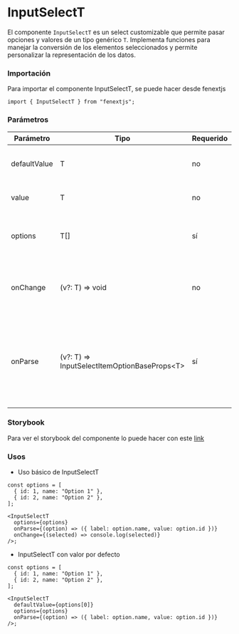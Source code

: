 # InputSelectT

El componente `InputSelectT` es un select customizable que permite pasar opciones y valores de un tipo genérico `T`. Implementa funciones para manejar la conversión de los elementos seleccionados y permite personalizar la representación de los datos.

### Importación

Para importar el componente InputSelectT, se puede hacer desde fenextjs

```tsx copy
import { InputSelectT } from "fenextjs";
```

### Parámetros

| Parámetro    | Tipo                                            | Requerido | Default | Descripcion                                                                                                          |
| ------------ | ----------------------------------------------- | --------- | ------- | -------------------------------------------------------------------------------------------------------------------- |
| defaultValue | T                                               | no        |         | Valor por defecto seleccionado en el select.                                                                         |
| value        | T                                               | no        |         | Valor actualmente seleccionado.                                                                                      |
| options      | T[]                                             | sí        |         | Lista de opciones disponibles para seleccionar.                                                                      |
| onChange     | (v?: T) =\> void                                | no        |         | Función que se ejecuta cuando cambia el valor seleccionado.                                                          |
| onParse      | (v?: T) =\> InputSelectItemOptionBaseProps\<T\> | sí        |         | Función utilizada para convertir el valor del tipo `T` en una opción seleccionable para el componente `InputSelect`. |

### Storybook

Para ver el storybook del componente lo puede hacer con este [link](https://fenextjs-component-storybook.vercel.app/?path=/story/input-inputselectt--index)

### Usos

- Uso básico de InputSelectT

```tsx copy
const options = [
  { id: 1, name: "Option 1" },
  { id: 2, name: "Option 2" },
];

<InputSelectT
  options={options}
  onParse={(option) => ({ label: option.name, value: option.id })}
  onChange={(selected) => console.log(selected)}
/>;
```

- InputSelectT con valor por defecto

```tsx copy
const options = [
  { id: 1, name: "Option 1" },
  { id: 2, name: "Option 2" },
];

<InputSelectT
  defaultValue={options[0]}
  options={options}
  onParse={(option) => ({ label: option.name, value: option.id })}
/>;
```
